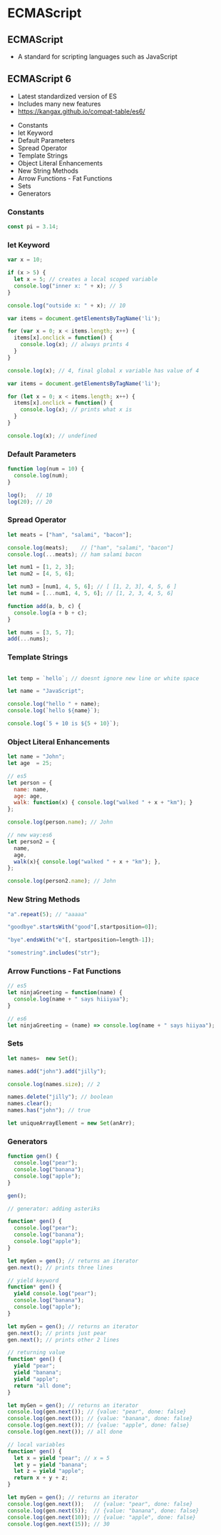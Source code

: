 # ECMAScript

## ECMAScript

- A standard for scripting languages such as JavaScript

## ECMAScript 6

- Latest standardized version of ES
- Includes many new features
- https://kangax.github.io/compat-table/es6/

* Constants
* let Keyword
* Default Parameters
* Spread Operator
* Template Strings
* Object Literal Enhancements
* New String Methods
* Arrow Functions - Fat Functions
* Sets
* Generators

### Constants

```javascript
const pi = 3.14;
```

### let Keyword

```javascript
var x = 10;

if (x > 5) {
  let x = 5; // creates a local scoped variable
  console.log("inner x: " + x); // 5
}

console.log("outside x: " + x); // 10
```

```javascript
var items = document.getElementsByTagName('li');

for (var x = 0; x < items.length; x++) {
  items[x].onclick = function() {
    console.log(x); // always prints 4
  }
}

console.log(x); // 4, final global x variable has value of 4
```

```javascript
var items = document.getElementsByTagName('li');

for (let x = 0; x < items.length; x++) {
  items[x].onclick = function() {
    console.log(x); // prints what x is
  }
}

console.log(x); // undefined
```

### Default Parameters

```javascript
function log(num = 10) {
  console.log(num);
}

log();   // 10
log(20); // 20
```

### Spread Operator

```javascript
let meats = ["ham", "salami", "bacon"];

console.log(meats);    // ["ham", "salami", "bacon"]
console.log(...meats); // ham salami bacon

let num1 = [1, 2, 3];
let num2 = [4, 5, 6];

let num3 = [num1, 4, 5, 6]; // [ [1, 2, 3], 4, 5, 6 ]
let num4 = [...num1, 4, 5, 6]; // [1, 2, 3, 4, 5, 6]

function add(a, b, c) {
  console.log(a + b + c);
}

let nums = [3, 5, 7];
add(...nums);
```

### Template Strings

```javascript

let temp = `hello`; // doesnt ignore new line or white space

let name = "JavaScript";

console.log("hello " + name);
console.log(`hello ${name}`);

console.log(`5 + 10 is ${5 + 10}`);
```

### Object Literal Enhancements

```javascript
let name = "John";
let age  = 25;

// es5
let person = {
  name: name,
  age: age,
  walk: function(x) { console.log("walked " + x + "km"); }
};

console.log(person.name); // John

// new way:es6
let person2 = {
  name,
  age,
  walk(x){ console.log("walked " + x + "km"); },
};

console.log(person2.name); // John
```

### New String Methods

```javascript
"a".repeat(5); // "aaaaa"

"goodbye".startsWith("good"[,startposition=0]);

"bye".endsWith("e"[, startposition=length-1]);

"somestring".includes("str");
```


### Arrow Functions - Fat Functions

```javascript
// es5
let ninjaGreeting = function(name) {
  console.log(name + " says hiiiyaa");
}

// es6
let ninjaGreeting = (name) => console.log(name + " says hiiyaa");
```

### Sets

```javascript
let names=  new Set();

names.add("john").add("jilly");

console.log(names.size); // 2

names.delete("jilly"); // boolean
names.clear();
names.has("john"); // true

let uniqueArrayElement = new Set(anArr);
```

### Generators

```javascript
function gen() {
  console.log("pear");
  console.log("banana");
  console.log("apple");
}

gen();

// generator: adding asteriks

function* gen() {
  console.log("pear");
  console.log("banana");
  console.log("apple");
}

let myGen = gen(); // returns an iterator
gen.next(); // prints three lines

// yield keyword
function* gen() {
  yield console.log("pear");
  console.log("banana");
  console.log("apple");
}

let myGen = gen(); // returns an iterator
gen.next(); // prints just pear
gen.next(); // prints other 2 lines

// returning value
function* gen() {
  yield "pear";
  yield "banana";
  yield "apple";
  return "all done";
}

let myGen = gen(); // returns an iterator
console.log(gen.next()); // {value: "pear", done: false}
console.log(gen.next()); // {value: "banana", done: false}
console.log(gen.next()); // {value: "apple", done: false}
console.log(gen.next()); // all done

// local variables
function* gen() {
  let x = yield "pear"; // x = 5
  let y = yield "banana";
  let z = yield "apple";
  return x + y + z;
}

let myGen = gen(); // returns an iterator
console.log(gen.next());   // {value: "pear", done: false}
console.log(gen.next(5));  // {value: "banana", done: false}
console.log(gen.next(10)); // {value: "apple", done: false}
console.log(gen.next(15)); // 30

```
